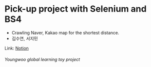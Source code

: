 # Pick-up project with Selenium and BS4
- Crawling Naver, Kakao map for the shortest distance.
- 김수연, 서지민

Link: [Notion][notionlink]

[notionlink]: https://www.notion.so/PickUp-project-0f4d051003274e0da108291e017308c3 "Go Notion"

###### Youngwoo global learning toy project
